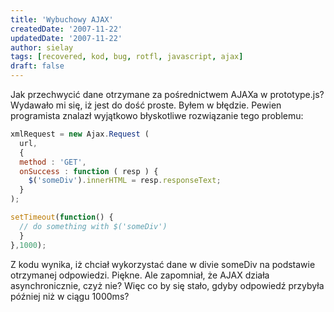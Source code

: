 ```yaml
---
title: 'Wybuchowy AJAX'
createdDate: '2007-11-22'
updatedDate: '2007-11-22'
author: sielay
tags: [recovered, kod, bug, rotfl, javascript, ajax]
draft: false
---
```


Jak przechwycić dane otrzymane za pośrednictwem AJAXa w prototype.js? Wydawało mi się, iż jest do dość proste. Byłem w błędzie. Pewien programista znalazł wyjątkowo błyskotliwe rozwiązanie tego problemu:

```javascript
xmlRequest = new Ajax.Request (
  url,
  {
  method : 'GET',
  onSuccess : function ( resp ) {
  	$('someDiv').innerHTML = resp.responseText;
  }
);

setTimeout(function() {
  // do something with $('someDiv')
  }
},1000);
```

Z kodu wynika, iż chciał wykorzystać dane w divie someDiv na podstawie otrzymanej odpowiedzi. Piękne. Ale zapomniał, że AJAX działa asynchronicznie, czyż nie? Więc co by się stało, gdyby odpowiedź przybyła później niż w ciągu 1000ms?
